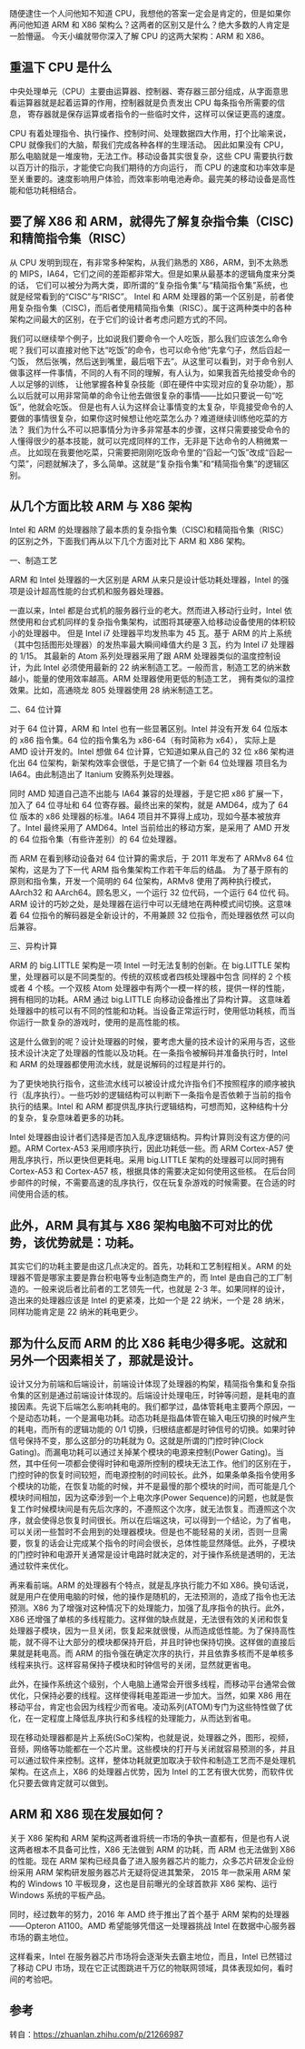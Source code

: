 随便逮住一个人问他知不知道 CPU，我想他的答案一定会是肯定的，但是如果你再问他知道 ARM 和 X86 架构么？这两者的区别又是什么？绝大多数的人肯定是一脸懵逼。
今天小编就带你深入了解 CPU 的这两大架构：ARM 和 X86。

## 重温下 CPU 是什么

中央处理单元（CPU）主要由运算器、控制器、寄存器三部分组成，从字面意思看运算器就是起着运算的作用，控制器就是负责发出 CPU 每条指令所需要的信息，
寄存器就是保存运算或者指令的一些临时文件，这样可以保证更高的速度。

CPU 有着处理指令、执行操作、控制时间、处理数据四大作用，打个比喻来说，CPU 就像我们的大脑，帮我们完成各种各样的生理活动。
因此如果没有 CPU，那么电脑就是一堆废物，无法工作。移动设备其实很复杂，这些 CPU 需要执行数以百万计的指示，才能使它向我们期待的方向运行，
而 CPU 的速度和功率效率是至关重要的。速度影响用户体验，而效率影响电池寿命。最完美的移动设备是高性能和低功耗相结合。

## 要了解 X86 和 ARM，就得先了解复杂指令集（CISC)和精简指令集（RISC）

从 CPU 发明到现在，有非常多种架构，从我们熟悉的 X86，ARM，到不太熟悉的 MIPS，IA64，它们之间的差距都非常大。但是如果从最基本的逻辑角度来分类的话，
它们可以被分为两大类，即所谓的“复杂指令集”与“精简指令集”系统，也就是经常看到的“CISC”与“RISC”。 Intel 和 ARM 处理器的第一个区别是，前者使用复杂指令集（CISC)，而后者使用精简指令集（RISC）。属于这两种类中的各种架构之间最大的区别，在于它们的设计者考虑问题方式的不同。

我们可以继续举个例子，比如说我们要命令一个人吃饭，那么我们应该怎么命令呢？我们可以直接对他下达“吃饭”的命令，也可以命令他“先拿勺子，然后舀起一勺饭，
然后张嘴，然后送到嘴里，最后咽下去”。从这里可以看到，对于命令别人做事这样一件事情，不同的人有不同的理解，有人认为，如果我首先给接受命令的人以足够的训练，
让他掌握各种复杂技能（即在硬件中实现对应的复杂功能），那么以后就可以用非常简单的命令让他去做很复杂的事情——比如只要说一句“吃饭”，他就会吃饭。
但是也有人认为这样会让事情变的太复杂，毕竟接受命令的人要做的事情很复杂，如果你这时候想让他吃菜怎么办？难道继续训练他吃菜的方法？
我们为什么不可以把事情分为许多非常基本的步骤，这样只需要接受命令的人懂得很少的基本技能，就可以完成同样的工作，无非是下达命令的人稍微累一点。
比如现在我要他吃菜，只需要把刚刚吃饭命令里的“舀起一勺饭”改成“舀起一勺菜”，问题就解决了，多么简单。这就是“复杂指令集”和“精简指令集”的逻辑区别。

## 从几个方面比较 ARM 与 X86 架构

Intel 和 ARM 的处理器除了最本质的复杂指令集（CISC)和精简指令集（RISC）的区别之外，下面我们再从以下几个方面对比下 ARM 和 X86 架构。


一、制造工艺

ARM 和 Intel 处理器的一大区别是 ARM 从来只是设计低功耗处理器，Intel 的强项是设计超高性能的台式机和服务器处理器。

一直以来，Intel 都是台式机的服务器行业的老大。然而进入移动行业时，Intel 依然使用和台式机同样的复杂指令集架构，试图将其硬塞入给移动设备使用的体积较小的处理器中。
但是 Intel i7 处理器平均发热率为 45 瓦。基于 ARM 的片上系统（其中包括图形处理器）的发热率最大瞬间峰值大约是 3 瓦，约为 Intel i7 处理器的 1/15。
其最新的 Atom 系列处理器采用了跟 ARM 处理器类似的温度控制设计，为此 Intel 必须使用最新的 22 纳米制造工艺。一般而言，制造工艺的纳米数越小，能量的使用效率越高。ARM 处理器使用更低的制造工艺，
拥有类似的温控效果。比如，高通晓龙 805 处理器使用 28 纳米制造工艺。

二、64 位计算

对于 64 位计算，ARM 和 Intel 也有一些显著区别。Intel 并没有开发 64 位版本的 x86 指令集。64 位的指令集名为 x86-64（有时简称为 x64），
实际上是 AMD 设计开发的。Intel 想做 64 位计算，它知道如果从自己的 32 位 x86 架构进化出 64 位架构，新架构效率会很低，于是它搞了一个新 64 位处理器
项目名为 IA64。由此制造出了 Itanium 安腾系列处理器。

同时 AMD 知道自己造不出能与 IA64 兼容的处理器，于是它把 x86 扩展一下，加入了 64 位寻址和 64 位寄存器。最终出来的架构，就是 AMD64，成为了 64 位
版本的 x86 处理器的标准。IA64 项目并不算得上成功，现如今基本被放弃了。Intel 最终采用了 AMD64。Intel 当前给出的移动方案，是采用了 AMD 开发的 64 
位指令集（有些许差别）的 64 位处理器。

而 ARM 在看到移动设备对 64 位计算的需求后，于 2011 年发布了 ARMv8 64 位架构，这是为了下一代 ARM 指令集架构工作若干年后的结晶。
为了基于原有的原则和指令集，开发一个简明的 64 位架构，ARMv8 使用了两种执行模式，AArch32 和 AArch64。顾名思义，一个运行 32 位代码，一个运行 64 位代
码。ARM 设计的巧妙之处，是处理器在运行中可以无缝地在两种模式间切换。这意味着 64 位指令的解码器是全新设计的，不用兼顾 32 位指令，而处理器依然
可以向后兼容。

三、异构计算

ARM 的 big.LITTLE 架构是一项 Intel 一时无法复制的创新。在 big.LITTLE 架构里，处理器可以是不同类型的。传统的双核或者四核处理器中包含
同样的 2 个核或者 4 个核。一个双核 Atom 处理器中有两个一模一样的核，提供一样的性能，拥有相同的功耗。ARM 通过 big.LITTLE 向移动设备推出了异构计算。
这意味着处理器中的核可以有不同的性能和功耗。当设备正常运行时，使用低功耗核，而当你运行一款复杂的游戏时，使用的是高性能的核。

这是什么做到的呢？设计处理器的时候，要考虑大量的技术设计的采用与否，这些技术设计决定了处理器的性能以及功耗。在一条指令被解码并准备执行时，Intel 
和 ARM 的处理器都使用流水线，就是说解码的过程是并行的。

为了更快地执行指令，这些流水线可以被设计成允许指令们不按照程序的顺序被执行（乱序执行）。一些巧妙的逻辑结构可以判断下一条指令是否依赖于当前的指令
执行的结果。Intel 和 ARM 都提供乱序执行逻辑结构，可想而知，这种结构十分的复杂，复杂意味着更多的功耗。

Intel 处理器由设计者们选择是否加入乱序逻辑结构。异构计算则没有这方便的问题。ARM Cortex-A53 采用顺序执行，因此功耗低一些。而 ARM Cortex-A57 
使用乱序执行，所以更快但更耗电。采用 big.LITTLE 架构的处理器可以同时拥有 Cortex-A53 和 Cortex-A57 核，根据具体的需要决定如何使用这些核。
在后台同步邮件的时候，不需要高速的乱序执行，仅在玩复杂游戏的时候需要。在合适的时间使用合适的核。

## 此外，ARM 具有其与 X86 架构电脑不可对比的优势，该优势就是：功耗。

其实它们的功耗主要是由这几点决定的。首先，功耗和工艺制程相关。ARM 的处理器不管是哪家主要是靠台积电等专业制造商生产的，而 Intel 是由自己的工厂制造的。一般来说后者比前者的工艺领先一代，也就是 2-3 年。如果同样的设计，造出来的处理器应该是 Intel 的更紧凑，比如一个是 22 纳米，一个是 28 纳米，同样功能肯定是 22 纳米的耗电更少。

## 那为什么反而 ARM 的比 X86 耗电少得多呢。这就和另外一个因素相关了，那就是设计。

设计又分为前端和后端设计，前端设计体现了处理器的构架，精简指令集和复杂指令集的区别是通过前端设计体现的。后端设计处理电压，时钟等问题，是耗电的直接因素。先说下后端怎么影响耗电的。我们都学过，晶体管耗电主要两个原因，一个是动态功耗，一个是漏电功耗。动态功耗是指晶体管在输入电压切换的时候产生的耗电，而所有的逻辑功能的 0/1 切换，归根结底都是时钟信号的切换。如果时钟信号保持不变，那么这部分的功耗就为 0。这就是所谓的门控时钟(Clock Gating)。而漏电功耗可以通过关掉某个模块的电源来控制(Power Gating)。当然，其中任何一项都会使得时钟和电源所控制的模块无法工作。他们的区别在于，门控时钟的恢复时间较短，而电源控制的时间较长。此外，如果条单条指令使用多个模块的功能，在恢复功能的时候，并不是最慢的那个模块的时间，而可能是几个模块时间相加，因为这牵涉到一个上电次序(Power Sequence)的问题，也就是恢复工作时候模块间是有先后次序的，不遵照这个次序，就无法恢复。而遵照这个次序，就会使得总恢复时间很长。所以在后端这块，可以得到一个结论，为了省电，可以关闭一些暂时不会用到的处理器模块。但是也不能轻易的关闭，否则一旦需要，恢复的话会让完成某个指令的时间会很长，总体性能显然降低。此外，子模块的门控时钟和电源开关通常是设计电路时就决定的，对于操作系统是透明的，无法通过软件来优化。

再来看前端。ARM 的处理器有个特点，就是乱序执行能力不如 X86。换句话说，就是用户在使用电脑的时候，他的操作是随机的，无法预测的，造成了指令也无法预测。X86 为了增强对这种情况下的处理能力，加强了乱序指令的执行。此外，X86 还增强了单核的多线程能力。这样做的缺点就是，无法很有效的关闭和恢复处理器子模块，因为一旦关闭，恢复起来就很慢，从而造成低性能。为了保持高性能，就不得不让大部分的模块都保持开启，并且时钟也保持切换。这样做的直接后果就是耗电高。而
 ARM 的指令强在确定次序的执行，并且依靠多核而不是单核多线程来执行。这样容易保持子模块和时钟信号的关闭，显然就更省电。

此外，在操作系统这个级别，个人电脑上通常会开很多线程，而移动平台通常会做优化，只保持必要的线程。这样使得耗电差距进一步加大。当然，如果 X86 用在移动平台，肯定也会因为线程少而省电。凌动系列(ATOM)专门为这些特性做了优化，在一定程度上降低乱序执行和多线程的处理能力，从而达到省电。

现在移动处理器都是片上系统(SoC)架构，也就是说，处理器之外，图形，视频，音频，网络等功能都在一个芯片里。这些模块的打开与关闭就容易预测的多，并且可以通过软件来控制。这样，整体功耗就更加取决于软件和制造工艺而不是处理机架构。在这点上，X86 的处理器占优势，因为 Intel 的工艺有很大优势，而软件优化只要去做肯定就可以做到。

## ARM 和 X86 现在发展如何？

关于 X86 架构和 ARM 架构这两者谁将统一市场的争执一直都有，但是也有人说这两者根本不具备可比性，X86 无法做到 ARM 的功耗，而 ARM 也无法做到 X86 的性能。现在 ARM 架构已经具备了进入服务器芯片的能力，众多芯片研发企业纷纷采用 ARM 架构研发服务器芯片无疑将促进其繁荣， 2015 年一款采用 ARM 架构的 Windows 10 平板现身，这也是目前曝光的全球首款非 X86 架构、运行 Windows 系统的平板产品。

同时，经过数年的努力，2016 年 AMD 终于推出了首个基于 ARM 架构的处理器——Opteron A1100。AMD 希望能够凭借这一处理器挑战 Intel 在数据中心服务器市场的霸主地位。

这样看来，Intel 在服务器芯片市场将会逐渐失去霸主地位，而且，Intel 已然错过了移动 CPU 市场，现在它正试图跳进千万亿的物联网领域，具体表现如何，看时间的考验吧。

## 参考

转自：<https://zhuanlan.zhihu.com/p/21266987>
